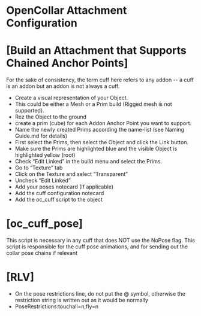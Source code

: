 
OpenCollar Attachment Configuration
=============


[Build an Attachment that Supports Chained Anchor Points]
======
For the sake of consistency, the term cuff here refers to any addon -- a cuff is an addon but an addon is not always a cuff.

- Create a visual representation of your Object.
- This could be either a Mesh or a Prim build (Rigged mesh is not supported).
- Rez the Object to the ground
- create a prim (cube) for each Addon Anchor Point you want to support.
- Name the newly created Prims according the name-list (see Naming Guide.md for details)
- First select the Prims, then select the Object and click the Link button.
- Make sure the Prims are highlighted blue and the visible Object is highlighted yellow (root)
- Check “Edit Linked” in the build menu and select the Prims.
- Go to “Texture” tab
- Click on the Texture and select “Transparent”
- Uncheck “Edit Linked”
- Add your poses notecard (If applicable)
- Add the cuff configuration notecard
- Add the oc_cuff script to the object


[oc_cuff_pose]
======

This script is necessary in any cuff that does NOT use the NoPose flag. This script is responsible for the cuff pose animations, and for sending out the collar pose chains if relevant


[RLV]
======


- On the pose restrictions line, do not put the @ symbol, otherwise the restriction string is written out as it would be normally
- PoseRestrictions:touchall=n,fly=n
